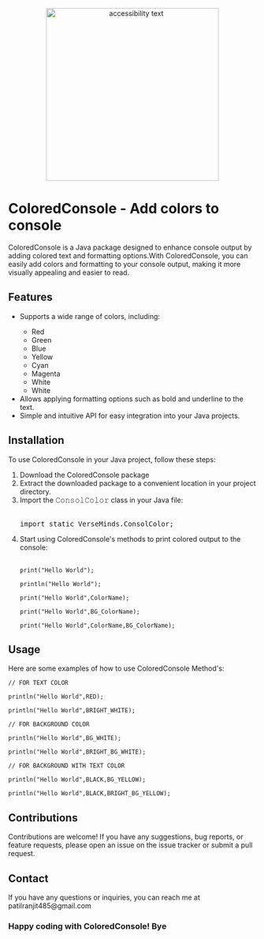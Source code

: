 <div align="center">
  <img src="https://www.htmlcommentbox.com/storage/16387068_bandicam-2023-07-18-18-52-43-949.jpg" width="350" alt="accessibility text">
</div>
<h1>ColoredConsole - Add colors to console</h1>
<p>ColoredConsole is a Java package designed to enhance console output by adding colored text and formatting options.With ColoredConsole, you can easily add colors and formatting to your console output, making it more visually appealing and easier to read.</p>
<h2>Features</h2>
<ul>
  <li>Supports a wide range of colors, including:</li>
   <ul>
     <li>Red</li>
     <li>Green</li>
     <li>Blue</li>
     <li>Yellow</li>
     <li>Cyan</li>
     <li>Magenta</li>
     <li>White</li>
     <li>White</li>
   </ul>
  <li>Allows applying formatting options such as bold and underline to the text.</li>
  <li>Simple and intuitive API for easy integration into your Java projects.</li>
</ul>
<h2>Installation</h2>
<p>To use ColoredConsole in your Java project, follow these steps:</p>
<ol>
  <li>Download the ColoredConsole package </li>
  <li>Extract the downloaded package to a convenient location in your project directory.</li>
  <li>Import the 𝙲𝚘𝚗𝚜𝚘𝚕𝙲𝚘𝚕𝚘𝚛  class in your Java file:</li><br>
      <pre>import static VerseMinds.ConsolColor;</pre>
  <li>Start using ColoredConsole's methods to print colored output to the console:</li><br>
      <pre><code>print("Hello World");</code></pre>
      <pre><code>println("Hello World");</code></pre> 
      <pre><code>print("Hello World",ColorName);</code></pre>
      <pre><code>print("Hello World",BG_ColorName);</code></pre>
      <pre><code>print("Hello World",ColorName,BG_ColorName);</code></pre>

</ol>
<h2>Usage</h2>
<p>Here are some examples of how to use ColoredConsole Method's:</p>

<pre><code>// FOR TEXT COLOR

println("Hello World",RED);
  
println("Hello World",BRIGHT_WHITE);
</pre></code>

<pre><code>// FOR BACKGROUND COLOR

println("Hello World",BG_WHITE);
  
println("Hello World",BRIGHT_BG_WHITE);
</pre></code>

<pre><code>// FOR BACKGROUND WITH TEXT COLOR

println("Hello World",BLACK,BG_YELLOW);

println("Hello World",BLACK,BRIGHT_BG_YELLOW);
</code></pre>

<h2>Contributions</h2>
<p>Contributions are welcome! If you have any suggestions, bug reports, or feature requests, please open an issue on the issue tracker or submit a pull request.</p>

<h2>Contact</h2>
<p>If you have any questions or inquiries, you can reach me at patilranjit485@gmail.com</p>

<h3>Happy coding with ColoredConsole! Bye</h3>
